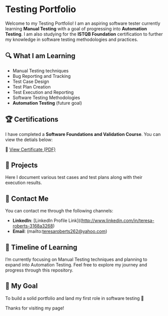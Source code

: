 # Testing Portfolio

Welcome to my Testing Portfolio! I am an aspiring software tester currently learning **Manual Testing** with a goal of progressing into **Automation Testing**. I am also studying for the **ISTQB Foundation** certification to further my knowledge in software testing methodologies and practices.

## 🔍 What I am Learning
- Manual Testing techniques
- Bug Reporting and Tracking
- Test Case Design
- Test Plan Creation
- Test Execution and Reporting
- Software Testing Methodologies
- **Automation Testing** (future goal)

## 🏆 Certifications
I have completed a **Software Foundations and Validation Course**. You can view the detials below:

📄 [View Certificate (PDF)](https://github.com/TSRoberts/Testing-Portfolio/blob/main/Certificate%20of%20Achievement.pdf)

## 📝 Projects
Here I document various test cases and test plans along with their execution results. 

## 💬 Contact Me
You can contact me through the following channels:
- **LinkedIn**: [LinkedIn Profile Link]((http://www.linkedin.com/in/teresa-roberts-3168a3268)
- **Email**: (mailto:teresaroberts262@yahoo.com)

## 📅 Timeline of Learning
I’m currently focusing on Manual Testing techniques and planning to expand into Automation Testing. Feel free to explore my journey and progress through this repository.

## 🌱 My Goal
To build a solid portfolio and land my first role in software testing 🚀

Thanks for visiting my page!


